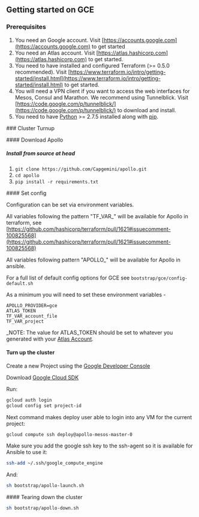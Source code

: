 ## Getting started on GCE

### Prerequisites

1. You need an Google account. Visit [https://accounts.google.com](https://accounts.google.com) to get started
2. You need an Atlas account. Visit [https://atlas.hashicorp.com](https://atlas.hashicorp.com) to get started.
3. You need to have installed and configured Terraform (>= 0.5.0 recommended). Visit [https://www.terraform.io/intro/getting-started/install.html](https://www.terraform.io/intro/getting-started/install.html) to get started.
4. You will need a VPN client if you want to access the web interfaces for Mesos, Consul and Marathon. We recommend using Tunnelblick. Visit [https://code.google.com/p/tunnelblick/](https://code.google.com/p/tunnelblick/) to download and install.
5. You need to have [Python](https://www.python.org/) >= 2.7.5 installed along with [pip](https://pip.pypa.io/en/latest/installing.html).

### Cluster Turnup

#### Download Apollo

##### Install from source at head
1. ```git clone https://github.com/Capgemini/apollo.git```
2. ```cd apollo```
3. ```pip install -r requirements.txt```

#### Set config

Configuration can be set via environment variables.

All variables following the pattern "TF_VAR_" will be available for Apollo in terraform, see [https://github.com/hashicorp/terraform/pull/1621#issuecomment-100825568](https://github.com/hashicorp/terraform/pull/1621#issuecomment-100825568)

All variables following pattern "APOLLO_" will be available for Apollo in ansible.

For a full list of default config options for GCE see ```bootstrap/gce/config-default.sh```

As a minimum you will need to set these environment variables -

```
APOLLO_PROVIDER=gce
ATLAS_TOKEN
TF_VAR_account_file
TF_VAR_project
```

_NOTE: The value for ATLAS_TOKEN should be set to whatever you generated with your [Atlas Account](https://atlas.hashicorp.com/settings/tokens).

#### Turn up the cluster
Create a new Project using the [Google Developer Console](https://console.developers.google.com/project)

Download [Google Cloud SDK](https://cloud.google.com/sdk/)

Run:

```bash
gcloud auth login
gcloud config set project-id
```

Next command makes deploy user able to login into  any VM for the current project:

```bash
gcloud compute ssh deploy@apollo-mesos-master-0
```

Make sure you add the google ssh key to the ssh-agent so it is available for Ansible to use it:

```bash
ssh-add ~/.ssh/google_compute_engine   
```

And:

```bash
sh bootstrap/apollo-launch.sh
```

#### Tearing down the cluster

```bash
sh bootstrap/apollo-down.sh
```